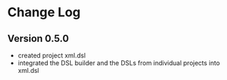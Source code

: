 Change Log
==========

Version 0.5.0
-------------
* created project xml.dsl
* integrated the DSL builder and the DSLs from individual projects into xml.dsl